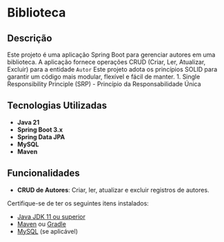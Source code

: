 # Biblioteca

## Descrição

Este projeto é uma aplicação Spring Boot para gerenciar autores em uma biblioteca. A aplicação fornece operações CRUD (Criar, Ler, Atualizar, Excluir) para a entidade `Autor` 
Este projeto adota os princípios SOLID para garantir um código mais modular, flexível e fácil de manter. 1. Single Responsibility Principle (SRP) - Princípio da Responsabilidade Única

## Tecnologias Utilizadas

- **Java 21**
- **Spring Boot 3.x**
- **Spring Data JPA**
- **MySQL**
- **Maven** 

## Funcionalidades

- **CRUD de Autores**: Criar, ler, atualizar e excluir registros de autores.

Certifique-se de ter os seguintes itens instalados:

- [Java JDK 11 ou superior](https://www.oracle.com/java/technologies/javase-jdk11-downloads.html)
- [Maven](https://maven.apache.org/download.cgi) ou [Gradle](https://gradle.org/install/)
- [MySQL](https://dev.mysql.com/downloads/mysql/) (se aplicável)
